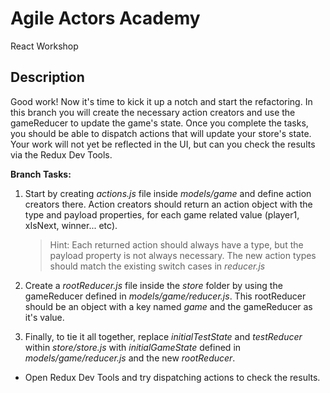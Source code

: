 # Agile Actors Academy

React Workshop

## Description

Good work! Now it's time to kick it up a notch and start the refactoring. In this branch you will create the necessary action creators and use the gameReducer to update the game's state. Once you complete the tasks, you should be able to dispatch actions that will update your store's state. Your work will not yet be reflected in the UI, but can you check the results via the Redux Dev Tools.

**Branch Tasks:**

1. Start by creating _actions.js_ file inside _models/game_ and define action creators there. Action creators should return an action object with the type and payload properties, for each game related value (player1, xIsNext, winner... etc).

   > Hint: Each returned action should always have a type, but the payload property is not always necessary. The new action types should match the existing switch cases in _reducer.js_

2. Create a _rootReducer.js_ file inside the _store_ folder by using the gameReducer defined in _models/game/reducer.js_. This rootReducer should be an object with a key named _game_ and the gameReducer as it's value.

3. Finally, to tie it all together, replace _initialTestState_ and _testReducer_ within _store/store.js_
   with _initialGameState_ defined in _models/game/reducer.js_ and the new _rootReducer_.

- Open Redux Dev Tools and try dispatching actions to check the results.
